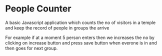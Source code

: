 # People Counter

A basic Javascript application which counts the no of visitors in a temple and keep the record of people in groups the arrive

For example if at a moment 5 person enters then we increases the no by clicking on increase button and press save button when everone is in and then goes for next group.
